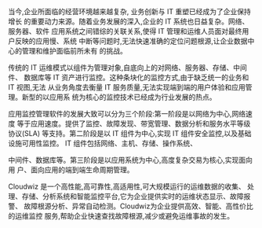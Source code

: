 <p>当今,企业所面临的经营环境越来越复杂, 业务创新与 IT 重塑已经成为了企业保持增长 的重要动力来源。随着业务发展的深入,企业的 IT 系统也日益复杂。网络、服务器、软件 应用系统之间错综的关联关系,使得 IT 管理和运维人员面对最终用户反映的应用慢、系统 中断等问题时,无法快速准确的定位问题根源,让企业数据中心的管理和维护面临前所未有 的挑战。</p>
<p>传统的 IT 运维模式以组件为管理对象,自底向上的对网络、服务器、存储、中间件、 数据库等 IT 资产进行监控。这种条块化的监控方式,由于缺乏统一的业务和 IT 视图,无法 从业务角度去衡量 IT 服务质量,无法实现端到端的用户体验和应用管理。新型的以应用系 统为核心的监控技术已经成为行业发展的热点。</p>
<p>应用监控管理软件的发展大致可以分为三个阶段:第一阶段是以网络为中心,网络速度 等于应用速度。提供了监控、故障发现、带宽管理、数据分析和服务水平等级协议(SLA) 等支持。第二阶段是以 IT 组件为中心,实现 IT 组件安全监控,以及基础设施可用性监控。 IT 组件包括网络、主机、存储、操作系统、</p>
<p>中间件、数据库等。第三阶段是以应用系统为中心,高度复杂交易为核心,实现面向用 户、面向应用的端到端生命周期管理。</p>
<p>Cloudwiz 是一个高性能,高可靠性,高适用性,可大规模运行的运维数据的收集、 处理、存储、分析系统和智能监控平台,它为企业提供实时的运维状态显示、故障报警、 故障根源分析、异常自动检测。Cloudwiz为企业提供高效、智能、高性价比的运维监控 服务,帮助企业快速查找故障根源,减少或避免运维事故的发生。</p>
